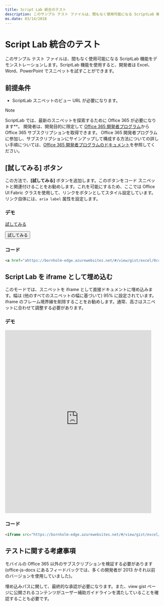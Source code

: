 ```yaml
---
title: Script Lab 統合のテスト
description: このサンプル テスト ファイルは、間もなく使用可能になる ScriptLab 機能をデモンストレーションします。ScriptLab 機能を使用すると、開発者は Excel、Word、PowerPoint でスニペットを試すことができます。
ms.date: 03/14/2018
---
```



# <a name="testing-script-lab-integration"></a>Script Lab 統合のテスト

このサンプル テスト ファイルは、間もなく使用可能になる ScriptLab 機能をデモンストレーションします。ScriptLab 機能を使用すると、開発者は Excel、Word、PowerPoint でスニペットを試すことができます。 

## <a name="prerequisites"></a>前提条件

- ScriptLab スニペットのビュー URL が必要になります。

> [!NOTE] 
> ScriptLab では、最新のスニペットを探索するために Office 365 が必要になります**。 開発者は、開発目的に限定して [Office 365 開発者プログラム](https://developer.microsoft.com/en-us/office/dev-program)から Office 365 サブスクリプションを取得できます。 Office 365 開発者プログラムに参加し、サブスクリプションにサインアップして構成する方法についての詳しい手順については、[Office 365 開発者プログラムのドキュメント](https://docs.microsoft.com/ja-jp/office/developer-program/office-365-developer-program)を参照してください。 


## <a name="try-it-out-button"></a>[試してみる] ボタン

この方法で、**[試してみる]** ボタンを追加します。このボタンをコード スニペットと関連付けることをお勧めします。これを可能にするため、ここでは Office UI Fabric クラスを使用して、リンクをボタンとしてスタイル設定しています。リンク自体には、`aria label` 属性を設定します。

### <a name="demo"></a>デモ

<a href="https://bornholm-edge.azurewebsites.net/#/view/gist/excel/0cc24cee687141d1c2726c0feea70911" class="ms-Button" aria-label="Open this snippet in Script Lab, an Office Add-in">試してみる</a>


<button href="https://bornholm-edge.azurewebsites.net/#/view/gist/excel/0cc24cee687141d1c2726c0feea70911" class="ms-Button" aria-label="Open this snippet in Script Lab, an Office Add-in">試してみる</button>


### <a name="code"></a>コード

```html
<a href="ahttps://bornholm-edge.azurewebsites.net/#/view/gist/excel/0cc24cee687141d1c2726c0feea70911" class="ms-Button" aria-label="Open this snippet in Script Lab, an Office Add-in">Try it out</a>
```



## <a name="embed-script-lab-as-an-iframe"></a>Script Lab を iframe として埋め込む

このモードでは、スニペットを iframe として直接ドキュメントに埋め込みます。幅は (他のすべてのスニペットの幅に基づいて) 95% に設定されています。iframe のフレーム境界線を削除することをお勧めします。通常、高さはスニペットに合わせて調整する必要があります。

### <a name="demo"></a>デモ

<iframe src="https://bornholm-edge.azurewebsites.net/#/view/gist/excel/0cc24cee687141d1c2726c0feea70911" height="600px" width="95%" frameborder="0"></iframe>

### <a name="code"></a>コード

```html
<iframe src="https://bornholm-edge.azurewebsites.net/#/view/gist/excel/0cc24cee687141d1c2726c0feea70911" height="600px" width="95%" frameborder="0"></iframe>
```

## <a name="testing-considerations"></a>テストに関する考慮事項

モバイルの Office 365 以外のサブスクリプションを検証する必要があります (office-js-docs にあるフィードバックでは、多くの開発者が 2013 かそれ以前のバージョンを使用していました)。  

埋め込みパスに関して、最終的な承認が必要になります。また、view gist ページに公開されるコンテンツがユーザー補助ガイドラインを満たしていることを確認することも必要です。


